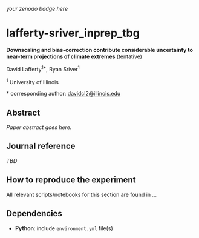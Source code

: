 _your zenodo badge here_

# lafferty-sriver_inprep_tbg

**Downscaling and bias-correction contribute considerable uncertainty to near-term projections of climate extremes** (tentative)

David Lafferty<sup>1\*</sup>, Ryan Sriver<sup>1</sup>

<sup>1</sup> University of Illinois

\* corresponding author: davidcl2@illinois.edu

## Abstract

_Paper abstract goes here._

## Journal reference

_TBD_

## How to reproduce the experiment

All relevant scripts/notebooks for this section are found in ...

## Dependencies

- **Python**: include `environment.yml` file(s)
